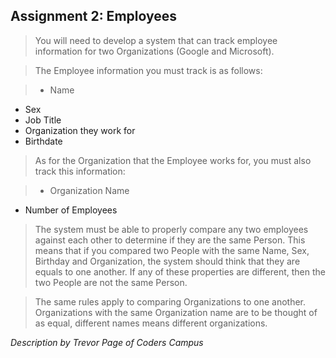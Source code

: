 Assignment 2: Employees
-----

> You will need to develop a system that can track employee information for two Organizations (Google and Microsoft). 

> The Employee information you must track is as follows:

> * Name
* Sex
* Job Title
* Organization they work for
* Birthdate

> As for the Organization that the Employee works for, you must also track this information:

> * Organization Name
* Number of Employees

> The system must be able to properly compare any two employees against each other to determine if they are the same Person. This means that if you compared two People with the same Name, Sex, Birthday and Organization, the system should think that they are equals to one another. If any of these properties are different, then the two People are not the same Person.

> The same rules apply to comparing Organizations to one another. Organizations with the same Organization name are to be thought of as equal, different names means different organizations.

*Description by Trevor Page of Coders Campus*
